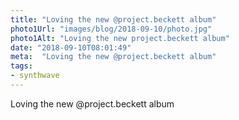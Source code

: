 ```yaml
---
title: "Loving the new @project.beckett album"
photo1Url: "images/blog/2018-09-10/photo.jpg"
photo1Alt: "Loving the new project.beckett album"
date: "2018-09-10T08:01:49"
meta:  "Loving the new @project.beckett album"
tags:
- synthwave
---
```

Loving the new @project.beckett album
